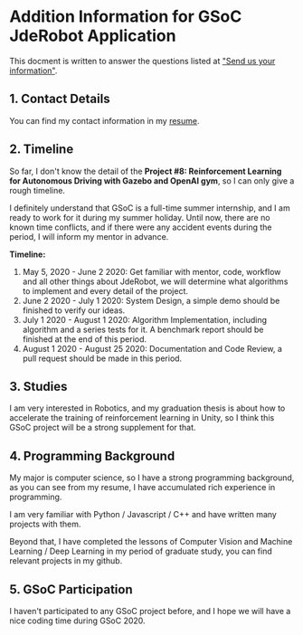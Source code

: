 # Addition Information for GSoC JdeRobot Application

This docment is written to answer the questions listed at ["Send us your information"](https://jderobot.github.io/activities/gsoc/2020#send-us-your-information).

## 1. Contact Details
You can find my contact information in my [resume](https://drive.google.com/file/d/1EdUZmT0cmlmpsL83ujNscz6ShZ5Kx3kc/view?usp=sharing).

## 2. Timeline
So far, I don't know the detail of the **Project #8: Reinforcement Learning for Autonomous Driving with Gazebo and OpenAI gym**, so I can only give a rough timeline.

I definitely understand that GSoC is a full-time summer internship, and I am ready to work for it during my summer holiday. Until now, there are no known time conflicts, and if there were any accident events during the period, I will inform my mentor in advance.

**Timeline:**   
1. May 5, 2020 - June 2 2020: Get familiar with mentor, code, workflow and all other things about JdeRobot, we will determine what algorithms to implement and every detail of the project.
2. June 2 2020 - July 1 2020: System Design, a simple demo should be finished to verify our ideas.
3. July 1 2020 - August 1 2020: Algorithm Implementation, including algorithm and a series tests for it. A benchmark report should be finished at the end of this period.
4. August 1 2020 - August 25 2020: Documentation and Code Review, a pull request should be made in this period.

## 3. Studies
I am very interested in Robotics, and my graduation thesis is about how to accelerate the training of reinforcement learning in Unity, so I think this GSoC project will be a strong supplement for that.

## 4. Programming Background
My major is computer science, so I have a strong programming background, as you can see from my resume, I have accumulated rich experience in programming.

I am very familiar with Python / Javascript / C++ and have written many projects with them.

Beyond that, I have completed the lessons of Computer Vision and Machine Learning / Deep Learning in my period of graduate study, you can find relevant projects in my github.

## 5. GSoC Participation
I haven't participated to any GSoC project before, and I hope we will have a nice coding time during GSoC 2020.
